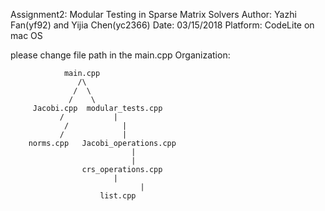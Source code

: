 Assignment2: Modular Testing in Sparse Matrix Solvers
Author: Yazhi Fan(yf92) and Yijia Chen(yc2366)
Date: 03/15/2018
Platform: CodeLite on mac OS

please change file path in the main.cpp
Organization:

                main.cpp
                   /\
                  /  \
                 /    \
         Jacobi.cpp  modular_tests.cpp
               /           |
	            /            |
	           /             |
        norms.cpp   Jacobi_operations.cpp
                  			   |
	                   		   |
                    crs_operations.cpp
                           |
			                     |
                        list.cpp

